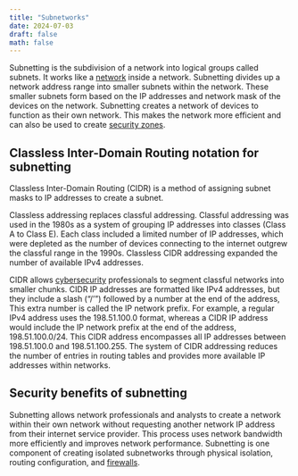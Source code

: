 ```yaml
---
title: "Subnetworks"
date: 2024-07-03
draft: false
math: false
---
```


Subnetting is the subdivision of a network into logical groups called
subnets. It works like a [network](/network) inside a network.
Subnetting divides up a network address range into smaller subnets
within the network. These smaller subnets form based on the IP addresses
and network mask of the devices on the network. Subnetting creates a
network of devices to function as their own network. This makes the
network more efficient and can also be used to create
[security zones](/security-zone).

## Classless Inter-Domain Routing notation for subnetting

Classless Inter-Domain Routing (CIDR) is a method of assigning subnet
masks to IP addresses to create a subnet.

Classless addressing replaces classful addressing. Classful addressing
was used in the 1980s as a system of grouping IP addresses into classes
(Class A to Class E). Each class included a limited number of IP
addresses, which were depleted as the number of devices connecting to
the internet outgrew the classful range in the 1990s. Classless CIDR
addressing expanded the number of available IPv4 addresses.

CIDR allows [cybersecurity](/cybersecurity) professionals to segment
classful networks into smaller chunks. CIDR IP addresses are formatted
like IPv4 addresses, but they include a slash (“/’”) followed by a
number at the end of the address, This extra number is called the IP
network prefix. For example, a regular IPv4 address uses the
198.51.100.0 format, whereas a CIDR IP address would include the IP
network prefix at the end of the address, 198.51.100.0/24. This CIDR
address encompasses all IP addresses between 198.51.100.0 and
198.51.100.255. The system of CIDR addressing reduces the number of
entries in routing tables and provides more available IP addresses
within networks.

## Security benefits of subnetting

Subnetting allows network professionals and analysts to create a network
within their own network without requesting another network IP address
from their internet service provider. This process uses network
bandwidth more efficiently and improves network performance. Subnetting
is one component of creating isolated subnetworks through physical
isolation, routing configuration, and [firewalls](/firewall).
